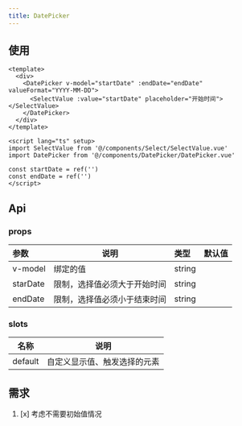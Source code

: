 ```yaml
---
title: DatePicker
---
```


## 使用

```vue
<template>
  <div>
    <DatePicker v-model="startDate" :endDate="endDate" valueFormat="YYYY-MM-DD">
      <SelectValue :value="startDate" placeholder="开始时间"></SelectValue>
    </DatePicker>
  </div>
</template>

<script lang="ts" setup>
import SelectValue from '@/components/Select/SelectValue.vue'
import DatePicker from '@/components/DatePicker/DatePicker.vue'

const startDate = ref('')
const endDate = ref('')
</script>
```

## Api

### props

| 参数     | 说明                         | 类型   | 默认值 |
| :------- | ---------------------------- | :----- | ------ |
| v-model  | 绑定的值                     | string |        |
| starDate | 限制，选择值必须大于开始时间 | string |        |
| endDate  | 限制，选择值必须小于结束时间 | string |        |

### slots

| 名称    | 说明                         |
| ------- | ---------------------------- |
| default | 自定义显示值、触发选择的元素 |

## 需求

1. [x] 考虑不需要初始值情况
